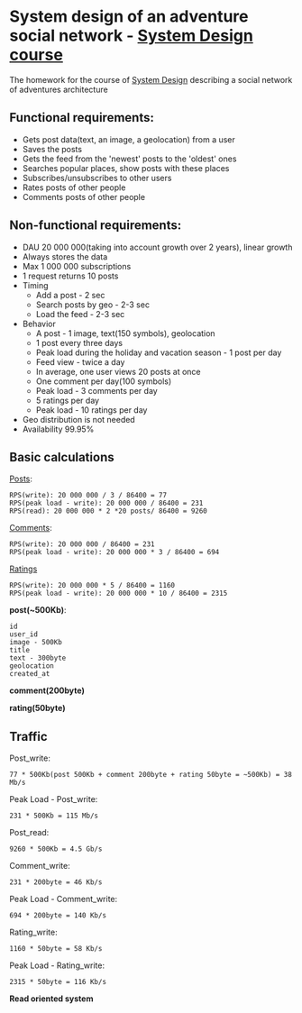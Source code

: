 # System design of an adventure social network - [System Design course](https://github.com/Balun-courses/system_design)
The homework for the course of [System Design](https://github.com/Balun-courses/system_design) describing a social network of adventures architecture 
## Functional requirements:
- Gets post data(text, an image, a geolocation) from a user
- Saves the posts
- Gets the feed from the 'newest' posts to the 'oldest' ones
- Searches popular places, show posts with these places
- Subscribes/unsubscribes to other users
- Rates posts of other people
- Comments posts of other people

## Non-functional requirements:
- DAU 20 000 000(taking into account growth over 2 years), linear growth
- Always stores the data
- Max 1 000 000 subscriptions
- 1 request returns 10 posts
- Timing
  - Add a post - 2 sec
  - Search posts by geo - 2-3 sec
  - Load the feed - 2-3 sec
- Behavior
  - A post - 1 image, text(150 symbols), geolocation
  - 1 post every three days
  - Peak load during the holiday and vacation season - 1 post per day
  - Feed view - twice a day
  - In average, one user views 20 posts at once
  - One comment per day(100 symbols)
  - Peak load - 3 comments per day
  - 5 ratings per day
  - Peak load - 10 ratings per day
- Geo distribution is not needed
- Availability 99.95%

## Basic calculations
<ins>Posts</ins>:

    RPS(write): 20 000 000 / 3 / 86400 = 77
    RPS(peak load - write): 20 000 000 / 86400 = 231
    RPS(read): 20 000 000 * 2 *20 posts/ 86400 = 9260

<ins>Comments</ins>:

    RPS(write): 20 000 000 / 86400 = 231
    RPS(peak load - write): 20 000 000 * 3 / 86400 = 694

<ins>Ratings</ins>
    
    RPS(write): 20 000 000 * 5 / 86400 = 1160
    RPS(peak load - write): 20 000 000 * 10 / 86400 = 2315

**post(~500Kb)**:

    id
    user_id
    image - 500Kb
    title
    text - 300byte
    geolocation
    created_at

**comment(200byte)**

**rating(50byte)**

## Traffic
Post_write: 

    77 * 500Kb(post 500Kb + comment 200byte + rating 50byte = ~500Kb) = 38 Mb/s

Peak Load - Post_write: 

    231 * 500Kb = 115 Mb/s

Post_read: 

    9260 * 500Kb = 4.5 Gb/s

Comment_write: 

    231 * 200byte = 46 Kb/s

Peak Load - Comment_write: 

    694 * 200byte = 140 Kb/s

Rating_write: 
    
    1160 * 50byte = 58 Kb/s

Peak Load - Rating_write: 

    2315 * 50byte = 116 Kb/s

**Read oriented system**
